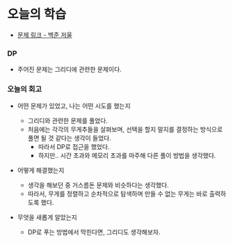 # 오늘의 학습 

- [문제 링크 - 백준 저울](https://www.acmicpc.net/problem/2437)

### DP

- 주어진 문제는 그리디에 관련한 문제이다. 

### 오늘의 회고
  - 어떤 문제가 있었고, 나는 어떤 시도를 했는지 
    - 그리디와 관련한 문제를 풀었다.
    - 처음에는 각각의 무게추들을 살펴보며, 선택을 할지 말지를 결정하는 방식으로 풀면 될 것 같다는 생각이 들었다. 
      - 따라서 DP로 접근을 했었다. 
      - 하지만.. 시간 초과와 메모리 초과를 마주해 다른 풀이 방법을 생각했다. 

  - 어떻게 해결했는지 
    - 생각을 해보던 중 거스름돈 문제와 비슷하다는 생각했다. 
    - 따라서, 무게를 정렬하고 순차적으로 탐색하며 만들 수 없는 무게는 바로 출력하도록 했다. 

  - 무엇을 새롭게 알았는지 
    - DP로 푸는 방법에서 막힌다면, 그리디도 생각해보자.